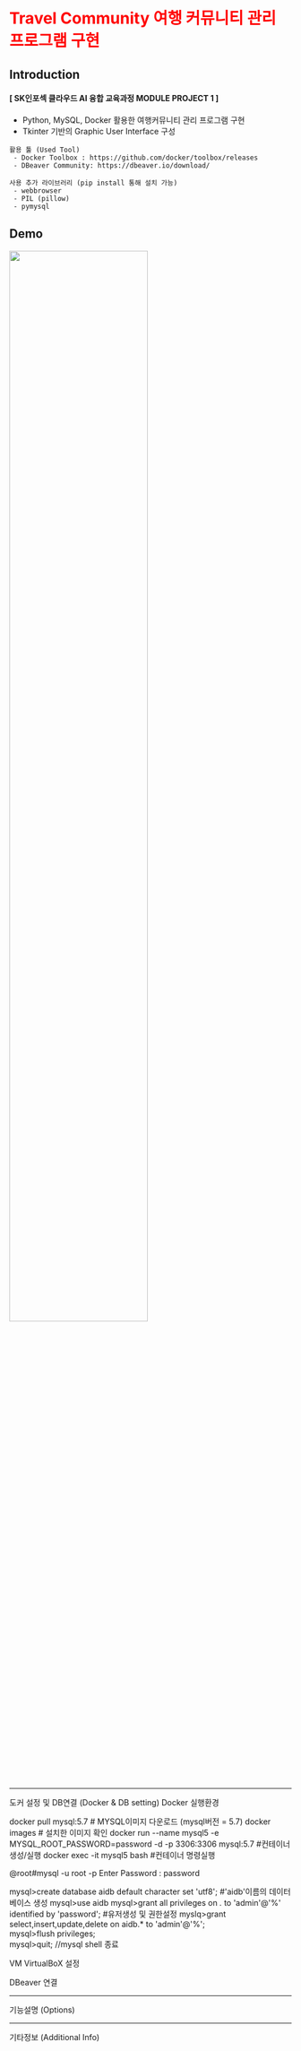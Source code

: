 
# <font color="red"> Travel Community 여행 커뮤니티 관리 프로그램 구현 </font>

## Introduction
#### [ SK인포섹 클라우드 AI 융합 교육과정 MODULE PROJECT 1 ]
 
   - Python, MySQL, Docker 활용한 여행커뮤니티 관리 프로그램 구현
   - Tkinter 기반의 Graphic User Interface 구성 
    
```
활용 툴 (Used Tool)
 - Docker Toolbox : https://github.com/docker/toolbox/releases
 - DBeaver Community: https://dbeaver.io/download/

사용 추가 라이브러리 (pip install 통해 설치 가능)
 - webbrowser
 - PIL (pillow)
 - pymysql
```
## Demo
[<img src="https://j.gifs.com/nx4OWp.gif" width="70%">](https://youtu.be/mKtKysbJzJg)

-------
도커 설정 및 DB연결 (Docker & DB setting)
Docker 실행환경

docker pull mysql:5.7  # MYSQL이미지 다운로드 (mysql버전 = 5.7)
docker images # 설치한 이미지 확인
docker run --name mysql5 -e MYSQL_ROOT_PASSWORD=password -d -p 3306:3306 mysql:5.7 #컨테이너 생성/실행
docker exec -it mysql5 bash #컨테이너 명령실행
  
  @root#mysql -u root -p
  Enter Password : password
  
  mysql>create database aidb default character set 'utf8'; #'aidb'이름의 데이터베이스 생성
  mysql>use aidb
  mysql>grant all privileges on *.* to 'admin'@'%' identified by 'password'; #유저생성 및 권한설정
  myslq>grant select,insert,update,delete on aidb.* to 'admin'@'%';  
  mysql>flush privileges;  
  mysql>quit;              //mysql shell 종료
  
 
 VM VirtualBoX 설정
 
 DBeaver 연결
 
  ---
 기능설명 (Options)
 
 
 
 
 ----
 기타정보 (Additional Info)
 
 
 
 
